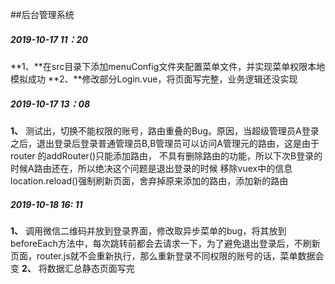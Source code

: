 ##后台管理系统

#####  2019-10-17 11：20
**1、**在src目录下添加menuConfig文件夹配置菜单文件，并实现菜单权限本地模拟成功
**2、**修改部分Login.vue，将页面写完整，业务逻辑还没实现

##### 2019-10-17 13：08
**1、** 测试出，切换不能权限的账号，路由重叠的Bug。原因，当超级管理员A登录之后，退出登录后登录普通管理员B,B管理员可以访问A管理元的路由，这是由于router 的addRouter()只能添加路由，
不具有删除路由的功能，所以下次B登录的时候A路由还在，所以绝决这个问题是退出登录的时候 移除vuex中的信息 location.reload()强制刷新页面，舍弃掉原来添加的路由，添加新的路由

##### 2019-10-18 16: 11
**1、** 调用微信二维码并放到登录界面，修改取异步菜单的bug，将其放到beforeEach方法中，每次跳转前都会去请求一下，为了避免退出登录后，不刷新页面，router.js就不会重新执行，那么重新登录不同权限的账号的话，菜单数据会变
**2、** 将数据汇总静态页面写完